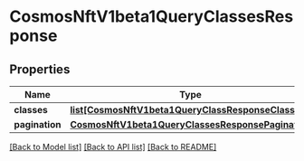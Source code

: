 # CosmosNftV1beta1QueryClassesResponse

## Properties
Name | Type | Description | Notes
------------ | ------------- | ------------- | -------------
**classes** | [**list[CosmosNftV1beta1QueryClassResponseClass]**](CosmosNftV1beta1QueryClassResponseClass.md) |  | [optional] 
**pagination** | [**CosmosNftV1beta1QueryClassesResponsePagination**](CosmosNftV1beta1QueryClassesResponsePagination.md) |  | [optional] 

[[Back to Model list]](../README.md#documentation-for-models) [[Back to API list]](../README.md#documentation-for-api-endpoints) [[Back to README]](../README.md)

